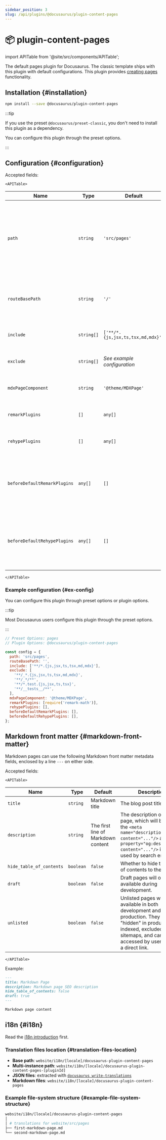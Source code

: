 ```yaml
---
sidebar_position: 3
slug: /api/plugins/@docusaurus/plugin-content-pages
---
```


# 📦 plugin-content-pages

import APITable from '@site/src/components/APITable';

The default pages plugin for Docusaurus. The classic template ships with this plugin with default configurations. This plugin provides [creating pages](guides/creating-pages.md) functionality.

## Installation \{#installation}

```bash npm2yarn
npm install --save @docusaurus/plugin-content-pages
```

:::tip

If you use the preset `@docusaurus/preset-classic`, you don't need to install this plugin as a dependency.

You can configure this plugin through the preset options.

:::

## Configuration \{#configuration}

Accepted fields:

```mdx-code-block
<APITable>
```

| Name                         | Type       | Default                           | Description                                                                                                             |
| ---------------------------- | ---------- | --------------------------------- | ----------------------------------------------------------------------------------------------------------------------- |
| `path`                       | `string`   | `'src/pages'`                     | Path to data on filesystem relative to site dir. Components in this directory will be automatically converted to pages. |
| `routeBasePath`              | `string`   | `'/'`                             | URL route for the pages section of your site. **DO NOT** include a trailing slash.                                      |
| `include`                    | `string[]` | `['**/*.{js,jsx,ts,tsx,md,mdx}']` | Matching files will be included and processed.                                                                          |
| `exclude`                    | `string[]` | *See example configuration*       | No route will be created for matching files.                                                                            |
| `mdxPageComponent`           | `string`   | `'@theme/MDXPage'`                | Component used by each MDX page.                                                                                        |
| `remarkPlugins`              | `[]`       | `any[]`                           | Remark plugins passed to MDX.                                                                                           |
| `rehypePlugins`              | `[]`       | `any[]`                           | Rehype plugins passed to MDX.                                                                                           |
| `beforeDefaultRemarkPlugins` | `any[]`    | `[]`                              | Custom Remark plugins passed to MDX before the default Docusaurus Remark plugins.                                       |
| `beforeDefaultRehypePlugins` | `any[]`    | `[]`                              | Custom Rehype plugins passed to MDX before the default Docusaurus Rehype plugins.                                       |

```mdx-code-block
</APITable>
```

### Example configuration \{#ex-config}

You can configure this plugin through preset options or plugin options.

:::tip

Most Docusaurus users configure this plugin through the preset options.

:::

```js
// Preset Options: pages
// Plugin Options: @docusaurus/plugin-content-pages

const config = {
  path: 'src/pages',
  routeBasePath: '',
  include: ['**/*.{js,jsx,ts,tsx,md,mdx}'],
  exclude: [
    '**/_*.{js,jsx,ts,tsx,md,mdx}',
    '**/_*/**',
    '**/*.test.{js,jsx,ts,tsx}',
    '**/__tests__/**',
  ],
  mdxPageComponent: '@theme/MDXPage',
  remarkPlugins: [require('remark-math')],
  rehypePlugins: [],
  beforeDefaultRemarkPlugins: [],
  beforeDefaultRehypePlugins: [],
};
```

## Markdown front matter \{#markdown-front-matter}

Markdown pages can use the following Markdown front matter metadata fields, enclosed by a line `---` on either side.

Accepted fields:

```mdx-code-block
<APITable>
```

| Name                     | Type      | Default                            | Description                                                                                                                                                                                            |
| ------------------------ | --------- | ---------------------------------- | ------------------------------------------------------------------------------------------------------------------------------------------------------------------------------------------------------ |
| `title`                  | `string`  | Markdown title                     | The blog post title.                                                                                                                                                                                   |
| `description`            | `string`  | The first line of Markdown content | The description of your page, which will become the `<meta name="description" content="..."/>` and `<meta property="og:description" content="..."/>` in `<head>`, used by search engines.              |
| `hide_table_of_contents` | `boolean` | `false`                            | Whether to hide the table of contents to the right.                                                                                                                                                    |
| `draft`                  | `boolean` | `false`                            | Draft pages will only be available during development.                                                                                                                                                 |
| `unlisted`               | `boolean` | `false`                            | Unlisted pages will be available in both development and production. They will be "hidden" in production, not indexed, excluded from sitemaps, and can only be accessed by users having a direct link. |

```mdx-code-block
</APITable>
```

Example:

```md
---
title: Markdown Page
description: Markdown page SEO description
hide_table_of_contents: false
draft: true
---

Markdown page content
```

## i18n \{#i18n}

Read the [i18n introduction](../../i18n/i18n-introduction.md) first.

### Translation files location \{#translation-files-location}

- **Base path**: `website/i18n/[locale]/docusaurus-plugin-content-pages`
- **Multi-instance path**: `website/i18n/[locale]/docusaurus-plugin-content-pages-[pluginId]`
- **JSON files**: extracted with [`docusaurus write-translations`](../../cli.md#docusaurus-write-translations-sitedir)
- **Markdown files**: `website/i18n/[locale]/docusaurus-plugin-content-pages`

### Example file-system structure \{#example-file-system-structure}

```bash
website/i18n/[locale]/docusaurus-plugin-content-pages
│
│ # translations for website/src/pages
├── first-markdown-page.md
└── second-markdown-page.md
```
